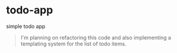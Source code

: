 # todo-app
simple todo app

> I'm planning on refactoring this code and also implementing a templating system for the list of todo items.
